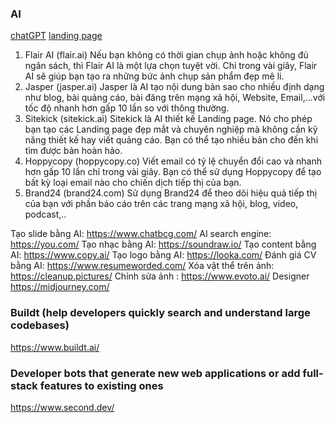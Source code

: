### AI
[chatGPT](https://chat.openai.com/chat)
[landing page](https://www.sitekick.ai/)


1. Flair AI (flair.ai)
Nếu bạn không có thời gian chụp ảnh hoặc không đủ ngân sách, thì Flair AI là một lựa chọn tuyệt vời. Chỉ trong vài giây, Flair AI sẽ giúp bạn tạo ra những bức ảnh chụp sản phẩm đẹp mê li.
2. Jasper (jasper.ai)
Jasper là AI tạo nội dung bản sao cho nhiều định dạng như blog, bài quảng cáo, bài đăng trên mạng xã hội, Website, Email,...với tốc độ nhanh hơn gấp 10 lần so với thông thường.
3. Sitekick (sitekick.ai)
Sitekick là AI thiết kế Landing page. Nó cho phép bạn tạo các Landing page đẹp mắt và chuyên nghiệp mà không cần kỹ năng thiết kế hay viết quảng cáo. Bạn có thể tạo nhiều bản cho đến khi tìm được bản hoàn hảo.
4. Hoppycopy (hoppycopy.co)
Viết email có tỷ lệ chuyển đổi cao và nhanh hơn gấp 10 lần chỉ trong vài giây. Bạn có thể sử dụng Hoppycopy để tạo bất kỳ loại email nào cho chiến dịch tiếp thị của bạn.
5. Brand24 (brand24.com)
Sử dụng Brand24 để theo dõi hiệu quả tiếp thị của bạn với phần báo cáo trên các trang mạng xã hội, blog, video, podcast,..



Tạo slide bằng AI: https://www.chatbcg.com/
AI search engine: https://you.com/
Tạo nhạc bằng AI: https://soundraw.io/
Tạo content bằng AI: https://www.copy.ai/
Tạo logo bằng AI: https://looka.com/
Đánh giá CV bằng AI: https://www.resumeworded.com/
Xóa vật thể trên ảnh: https://cleanup.pictures/
Chỉnh sửa ảnh : https://www.evoto.ai/
Designer https://midjourney.com/


### Buildt (help developers quickly search and understand large codebases)
https://www.buildt.ai/


### Developer bots that generate new web applications or add full-stack features to existing ones
https://www.second.dev/
